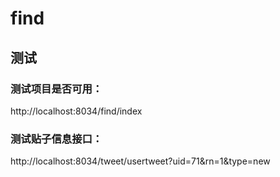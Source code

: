 # find
## 测试
### 测试项目是否可用：
http://localhost:8034/find/index
### 测试贴子信息接口：
http://localhost:8034/tweet/usertweet?uid=71&rn=1&type=new
